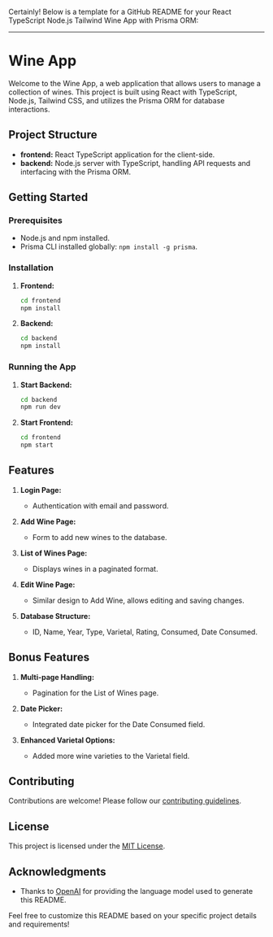 Certainly! Below is a template for a GitHub README for your React TypeScript Node.js Tailwind Wine App with Prisma ORM:

---

# Wine App

Welcome to the Wine App, a web application that allows users to manage a collection of wines. This project is built using React with TypeScript, Node.js, Tailwind CSS, and utilizes the Prisma ORM for database interactions.

## Project Structure

- **frontend:** React TypeScript application for the client-side.
- **backend:** Node.js server with TypeScript, handling API requests and interfacing with the Prisma ORM.

## Getting Started

### Prerequisites

- Node.js and npm installed.
- Prisma CLI installed globally: `npm install -g prisma`.

### Installation

1. **Frontend:**
   ```bash
   cd frontend
   npm install
   ```

2. **Backend:**
   ```bash
   cd backend
   npm install
   ```

### Running the App

1. **Start Backend:**
   ```bash
   cd backend
   npm run dev
   ```

2. **Start Frontend:**
   ```bash
   cd frontend
   npm start
   ```

## Features

1. **Login Page:**
   - Authentication with email and password.

2. **Add Wine Page:**
   - Form to add new wines to the database.

3. **List of Wines Page:**
   - Displays wines in a paginated format.

4. **Edit Wine Page:**
   - Similar design to Add Wine, allows editing and saving changes.

5. **Database Structure:**
   - ID, Name, Year, Type, Varietal, Rating, Consumed, Date Consumed.

## Bonus Features

1. **Multi-page Handling:**
   - Pagination for the List of Wines page.

2. **Date Picker:**
   - Integrated date picker for the Date Consumed field.

3. **Enhanced Varietal Options:**
   - Added more wine varieties to the Varietal field.

## Contributing

Contributions are welcome! Please follow our [contributing guidelines](CONTRIBUTING.md).

## License

This project is licensed under the [MIT License](LICENSE).

## Acknowledgments

- Thanks to [OpenAI](https://www.openai.com/) for providing the language model used to generate this README.

Feel free to customize this README based on your specific project details and requirements!